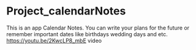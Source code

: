 # Project_calendarNotes
This is an app Calendar Notes. You can write your plans for the future or remember important dates like birthdays wedding days and etc. 
https://youtu.be/2KwcLP8_mbE video 
